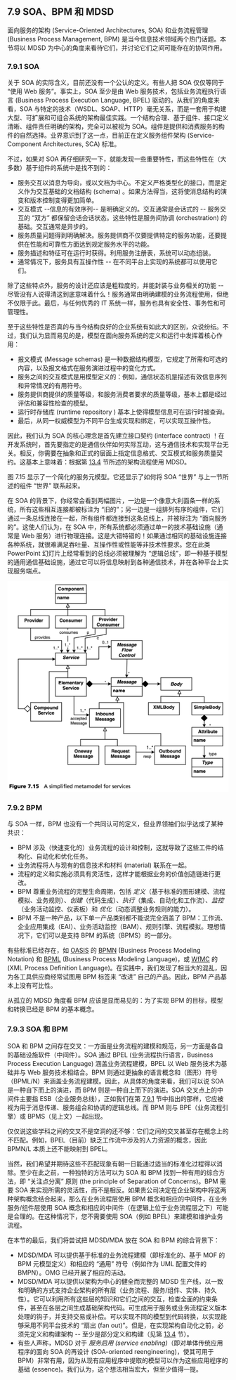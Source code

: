 ## 7.9 SOA、BPM 和 MDSD
面向服务的架构 (Service-Oriented Architectures, SOA) 和业务流程管理 (Business Process Management, BPM) 是当今信息技术领域两个热门话题。本节将以 MDSD 为中心的角度来看待它们，并讨论它们之间可能存在的协同作用。

### 7.9.1 SOA
关于 SOA 的实际含义，目前还没有一个公认的定义。有些人把 SOA 仅仅等同于 “使用 Web 服务”。事实上，SOA 至少是由 Web 服务技术，包括业务流程执行语言 (Business Process Execution Language, BPEL) 驱动的。从我们的角度来看，SOA 与特定的技术（WSDL、SOAP、HTTP）毫无关系，而是一套用于构建大型、可扩展和可组合系统的架构最佳实践。一个结构合理、基于组件、接口定义清晰、组件责任明确的架构，完全可以被视为 SOA。组件是提供和消费服务的构件的自然选择。业界意识到了这一点，目前正在定义服务组件架构 (Service-Component Architectures, SCA) 标准。

不过，如果对 SOA 再仔细研究一下，就能发现一些重要特性，而这些特性在（大多数）基于组件的系统中是找不到的：

- 服务交互以消息为导向，或以文档为中心。不定义严格类型化的接口，而是定义作为交互基础的文档结构 (schema) 。如果方法得当，这将使消息结构的演变和版本控制变得更加简单。
- 交互模式 --信息的有效序列-- 是明确定义的。交互通常是会话式的 -- 服务交互的 “双方” 都保留会话会话状态。这些特性是服务间协调 (orchestration) 的基础。交互通常是异步的。
- 服务质量问题得到明确解决。服务提供商不仅要提供特定的服务功能，还要提供在性能和可靠性方面达到规定服务水平的功能。
- 服务描述和特征可在运行时获得。利用服务注册表，系统可以动态组装。
- 通常情况下，服务具有互操作性 -- 在不同平台上实现的系统都可以使用它们。

除了这些特点外，服务的设计还应该是粗粒度的，并能封装与业务相关的功能 -- 尽管没有人说得清这到底意味着什么！服务通常由明确建模的业务流程使用，但绝不仅限于此。最后，与任何优秀的 IT 系统一样，服务也具有安全性、事务性和可管理性。

至于这些特性是否真的与当今结构良好的企业系统有如此大的区别，众说纷纭。不过，我们认为显而易见的是，模型在面向服务系统的定义和运行中发挥着核心作用：

- 报文模式 (Message schemas) 是一种数据结构模型，它规定了所需和可选的内容，以及报文格式在服务演进过程中的变化方式。
- 服务之间的交互模式是用模型定义的：例如，通信状态机是描述有效信息序列和异常情况的有用符号。
- 服务提供商提供的质量等级，和服务消费者要求的质量等级，基本上都是经过评估和兼容性检查的模型。
- 运行时存储库 (runtime repository ) 基本上使得模型信息可在运行时被查询。
- 最后，从同一权威模型为不同平台生成实现和绑定，可以实现互操作性。

因此，我们认为 SOA 的核心理念是首先建立接口契约 (interface contract) ！在开发系统时，首先要指定的是通信伙伴如何实际互动，这与通信技术和实现平台无关。相反，你需要在抽象和正式的层面上指定信息格式、交互模式和服务质量契约。这基本上意味着：根据第 [13.4](../ch13/4.md) 节所述的架构流程使用 MDSD。

图 7.15 显示了一个简化的服务元模型。它还显示了如何将 SOA “世界” 与上一节所述的组件 “世界” 联系起来。

在 SOA 的背景下，你经常会看到两幅图片，一边是一个像意大利面条一样的系统，所有这些相互连接都被标注为 “旧的”；另一边是一组排列有序的组件，它们通过一条总线连接在一起，所有组件都连接到这条总线上，并被标注为 “面向服务的”。这使人们认为，在 SOA 中，所有系统都必须通过单一的技术基础设施（通常是 Web 服务）进行物理连接。这是大错特错的！如果通过相同的基础设施连接各种系统，就很难满足吞吐量、互操作性或性能等非技术性要求。您在此类 PowerPoint 幻灯片上经常看到的总线必须被理解为 “逻辑总线”，即一种基于模型的通用通信基础设施，通过它可以将信息映射到各种通信技术，并在各种平台上实现服务端点。

![Figure 7.15](../img/f7.15.png)

### 7.9.2 BPM
与 SOA 一样，BPM 也没有一个共同认可的定义，但业界领袖们似乎达成了某种共识：

- BPM 涉及（快速变化的）业务流程的设计和控制，这就导致了这些工件的结构化、自动化和优化任务。
- 业务流程将人与现有的信息技术和材料 (material) 联系在一起。
- 流程的定义和实施必须具有灵活性，这样才能根据业务的价值创造链进行更改。
- BPM 尊重业务流程的完整生命周期，包括 *定义*（基于标准的图形建模、流程模拟、业务规则）、*创建*（代码生成）、*执行*（集成、自动化和工作流）、*监控*（业务活动监控、仪表板）和 *优化*（动态调整业务规则的能力）。
- BPM 不是一种产品，以下单一产品类别都不能说完全涵盖了 BPM：工作流、企业应用集成（EAI）、业务活动监控（BAM）、规则引擎、流程模拟。理想情况下，它们可以是支持 BPM 的系统（BPMS）的一部分。

有些标准已经存在，如 [OASIS](../ref.md#oasis) 的 [BPMN](../ref.md#bpmn) (Business Process Modeling Notation) 和 [BPML](../ref.md#bpml) (Business Process Modeling Language)，或 [WfMC](../ref.md#wfmc) 的 (XML Process Definition Language)。在实践中，我们发现了相当大的混乱，因为各工具供应商经常试图用 BPM 标签来 “改进” 自己的产品。因此，BPM 产品基本上没有可比性。

从孤立的 MDSD 角度看 BPM 应该是显而易见的：为了实现 BPM 的目标，模型和转换已经是 BPM 的基本概念。

### 7.9.3 SOA 和 BPM
SOA 和 BPM 之间存在交叉：一方面是业务流程的建模和规范，另一方面是各自的基础设施软件（中间件）。SOA 通过 BPEL (业务流程执行语言，Business Process Execution Language) 涵盖业务流程建模，BPEL 以 Web 服务技术为基础并与 Web 服务技术相结合。BPM 则通过更抽象的语言概念和（图形）符号（BPML/N）来涵盖业务流程建模。因此，从具体的角度来看，我们可以说 SOA 是一种自下而上的演进，而 BPM 则是一种自上而下的演进。SOA 交叉点上的中间件主要指 ESB（企业服务总线），正如我们在第 [7.9.1](#791-soa) 节中指出的那样，它应被视为用于消息传递、服务组合和协调的逻辑总线。而 BPM 则与 BPE（业务流程引擎）或 BPMS（见上文）一起出现。

仅仅说这些学科之间的交叉不是空洞的还不够：它们之间的交叉甚至存在概念上的不匹配。例如，BPEL（目前）缺乏工作流中涉及的人力资源的概念，因此 BPMN/L 本质上还不能映射到 BPEL。

当然，我们希望并期待这些不匹配现象有朝一日能通过适当的标准化过程得以消除。至少在此之前，一种独特的方法可以为 SOA 和 BPM 找到一种有用的综合方法，即 “关注点分离” 原则 (the principle of Separation of Concerns)。BPM 需要 SOA 来实现所需的灵活性，而不是相反。如果贵公司决定在企业架构中将这两种架构概念结合起来，那么在业务流程层使用 BPM 概念和相应的中间件，在业务服务/组件层使用 SOA 概念和相应的中间件（在逻辑上位于业务流程层之下）可能是合理的。在这种情况下，您不需要使用 SOA（例如 BPEL）来建模和维护业务流程。

在本节的最后，我们将尝试把 MDSD/MDA 放在 SOA 和 BPM 的综合背景下：

- MDSD/MDA 可以提供基于标准的业务流程建模（即标准化的、基于 MOF 的 BPM 元模型定义）和相应的 “通用” 符号（例如作为 UML 配置文件的 BMPN）。OMG 已经开展了相应的活动。
- MDSD/MDA 可以提供以架构为中心的健全而完整的 MDSD 生产线，以一致和明确的方式支持企业架构的所有层（业务流程、服务/组件、实体、持久性）。它可以利用所有这些层的知识和它们之间的交互，检查全面的约束条件，甚至在各层之间生成基础架构代码。可生成用于服务或业务流程定义版本处理的钩子，并支持交易或补偿。可以实现不同的模型到代码转换，以实现能够采用不同平台技术的 “扇出 (fan out)”。但是，在实现架构自动化之前，必须先定义和构建架构 -- 至少是部分定义和构建（见第 [13.4](../ch13/4.md) 节）。
- 有些人声称，MDSD 对于 *服务启用 (service enabling)*（即对单体传统应用程序的面向 SOA 的再设计 (SOA-oriented reengineering)，使其可用于 BPM）非常有用，因为从现有应用程序中提取的模型可以作为这些应用程序的基础 (essence)。我们认为，这个想法相当宏大，但至少值得一提。

